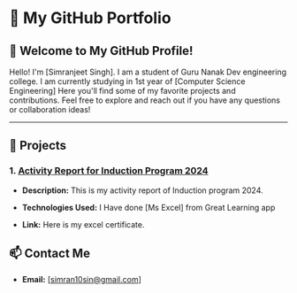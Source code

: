 # 📂 My GitHub Portfolio

## 👋 Welcome to My GitHub Profile!

Hello! I'm [Simranjeet Singh]. I am a student of Guru Nanak Dev engineering college. I am currently studying in 1st year of [Computer Science Engineering] Here you'll find some of my favorite projects and contributions. Feel free to explore and reach out if you have any questions or collaboration ideas!

---

## 🚀 Projects

### 1. [Activity Report for Induction Program 2024](https://github.com/Simuu-GI/Simuu-GI.github.io)
- **Description:** This is my activity report of Induction program 2024.

- **Technologies Used:** I Have done [Ms Excel] from Great Learning app
- **Link:** Here is my excel certificate.

## 📫 Contact Me

- **Email:** [simran10sin@gmail.com]
